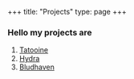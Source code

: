 +++
title: "Projects"
type: page
+++


### Hello my projects are

1. [Tatooine](/projects/tatooine/)
2. [Hydra](/projects/hydra/)
3. [Bludhaven](/projects/bludhaven/)